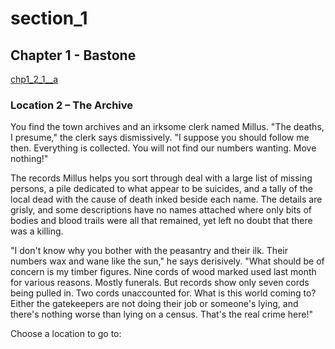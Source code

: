 
# section_1

## Chapter 1 - Bastone

[chp1_2_1__a](../../decomp/app/src/main/res/raw/chp1_2_1__a.mp3 ':include :type=audio')

### Location 2 – The Archive

You find the town archives and an irksome clerk named Millus. "The deaths, I presume," the clerk says dismissively. "I suppose you should follow me then. Everything is collected. You will not find our numbers wanting. Move nothing!"

The records Millus helps you sort through deal with a large list of missing persons, a pile dedicated to what appear to be suicides, and a tally of the local dead with the cause of death inked beside each name. The details are grisly, and some descriptions have no names attached where only bits of bodies and blood trails were all that remained, yet left no doubt that there was a killing.

"I don't know why you bother with the peasantry and their ilk. Their numbers wax and wane like the sun," he says derisively. "What should be of concern is my timber figures. Nine cords of wood marked used last month for various reasons. Mostly funerals. But records show only seven cords being pulled in. Two cords unaccounted for. What is this world coming to? Either the gatekeepers are not doing their job or someone's lying, and there's nothing worse than lying on a census. That's the real crime here!"


Choose a location to go to:


